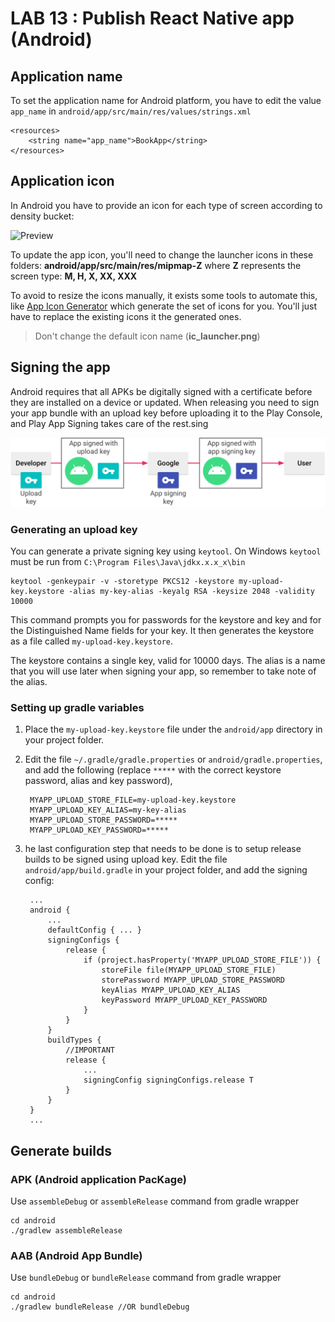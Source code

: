 # LAB 13 : Publish React Native app (Android)




## Application name
To set the application name for Android platform, you have to edit the value `app_name` in `android/app/src/main/res/values/strings.xml`

	<resources>
	    <string name="app_name">BookApp</string>
	</resources>

## Application icon
In Android you have to provide an icon for each type of screen according to density bucket:

![Preview](_res/android_density_bucker.png)

To update the app icon, you'll need to change the launcher icons in these folders:
**android/app/src/main/res/mipmap-Z** where **Z** represents the screen type: **M, H, X, XX, XXX**

To avoid to resize the icons manually, it exists some tools to automate this, like [App Icon Generator](https://www.appicon.co/) which generate the set of icons for you. You'll just have to replace the existing icons it the generated ones.

> Don't change the default icon name (**ic_launcher.png**)


## Signing the app
Android requires that all APKs be digitally signed with a certificate before they are installed on a device or updated. When releasing you need to sign your app bundle with an upload key before uploading it to the Play Console, and Play App Signing takes care of the rest.sing

![Preview](_res/android_signing.png)

### Generating an upload key 
You can generate a private signing key using `keytool`. On Windows `keytool` must be run from `C:\Program Files\Java\jdkx.x.x_x\bin`

	keytool -genkeypair -v -storetype PKCS12 -keystore my-upload-key.keystore -alias my-key-alias -keyalg RSA -keysize 2048 -validity 10000

This command prompts you for passwords for the keystore and key and for the Distinguished Name fields for your key. It then generates the keystore as a file called `my-upload-key.keystore`.

The keystore contains a single key, valid for 10000 days. The alias is a name that you will use later when signing your app, so remember to take note of the alias.

### Setting up gradle variables
1. Place the `my-upload-key.keystore` file under the `android/app` directory in your project folder.
2. Edit the file `~/.gradle/gradle.properties` or `android/gradle.properties`, and add the following (replace `*****` with the correct keystore password, alias and key password),

		MYAPP_UPLOAD_STORE_FILE=my-upload-key.keystore
		MYAPP_UPLOAD_KEY_ALIAS=my-key-alias
		MYAPP_UPLOAD_STORE_PASSWORD=*****
		MYAPP_UPLOAD_KEY_PASSWORD=*****
3. he last configuration step that needs to be done is to setup release builds to be signed using upload key. Edit the file `android/app/build.gradle` in your project folder, and add the signing config:
	
		...
		android {
		    ...
		    defaultConfig { ... }
		    signingConfigs {
		        release {
		            if (project.hasProperty('MYAPP_UPLOAD_STORE_FILE')) {
		                storeFile file(MYAPP_UPLOAD_STORE_FILE)
		                storePassword MYAPP_UPLOAD_STORE_PASSWORD
		                keyAlias MYAPP_UPLOAD_KEY_ALIAS
		                keyPassword MYAPP_UPLOAD_KEY_PASSWORD
		            }
		        }
		    }
		    buildTypes {
		        //IMPORTANT
		        release {
		            ...
		            signingConfig signingConfigs.release T
		        }
		    }
		}
		...


## Generate builds

### APK (Android application PacKage)

Use `assembleDebug` or `assembleRelease` command from gradle wrapper

	cd android
	./gradlew assembleRelease 

### AAB (Android App Bundle)
Use `bundleDebug` or `bundleRelease` command from gradle wrapper
		
	cd android
	./gradlew bundleRelease //OR bundleDebug





